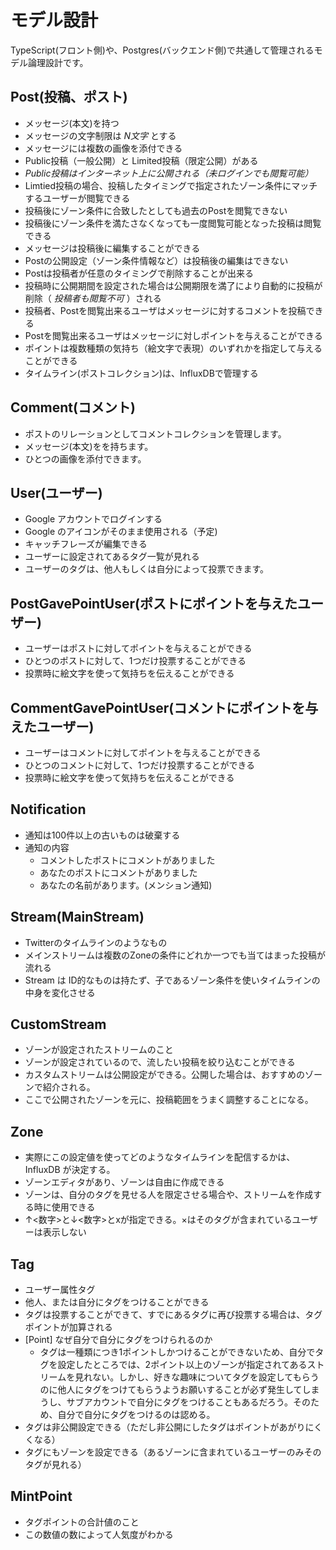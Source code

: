 # モデル設計
TypeScript(フロント側)や、Postgres(バックエンド側)で共通して管理されるモデル論理設計です。

## Post(投稿、ポスト)
* メッセージ(本文)を持つ
* メッセージの文字制限は _N文字_ とする
* メッセージには複数の画像を添付できる
* Public投稿（一般公開）と Limited投稿（限定公開）がある
* _Public投稿はインターネット上に公開される（未ログインでも閲覧可能）_
* Limtied投稿の場合、投稿したタイミングで指定されたゾーン条件にマッチするユーザーが閲覧できる
* 投稿後にゾーン条件に合致したとしても過去のPostを閲覧できない
* 投稿後にゾーン条件を満たさなくなっても一度閲覧可能となった投稿は閲覧できる
* メッセージは投稿後に編集することができる
* Postの公開設定（ゾーン条件情報など）は投稿後の編集はできない
* Postは投稿者が任意のタイミングで削除することが出来る
* 投稿時に公開期間を設定された場合は公開期限を満了により自動的に投稿が削除（ _投稿者も閲覧不可_ ）される
* 投稿者、Postを閲覧出来るユーザはメッセージに対するコメントを投稿できる
* Postを閲覧出来るユーザはメッセージに対しポイントを与えることができる
* ポイントは複数種類の気持ち（絵文字で表現）のいずれかを指定して与えることができる
* タイムライン(ポストコレクション)は、InfluxDBで管理する

## Comment(コメント)
* ポストのリレーションとしてコメントコレクションを管理します。
* メッセージ(本文)をを持ちます。
* ひとつの画像を添付できます。

## User(ユーザー)
* Google アカウントでログインする
* Google のアイコンがそのまま使用される（予定)
* キャッチフレーズが編集できる
* ユーザーに設定されてあるタグ一覧が見れる
* ユーザーのタグは、他人もしくは自分によって投票できます。

## PostGavePointUser(ポストにポイントを与えたユーザー)
* ユーザーはポストに対してポイントを与えることができる
* ひとつのポストに対して、1つだけ投票することができる
* 投票時に絵文字を使って気持ちを伝えることができる

## CommentGavePointUser(コメントにポイントを与えたユーザー)
* ユーザーはコメントに対してポイントを与えることができる
* ひとつのコメントに対して、1つだけ投票することができる
* 投票時に絵文字を使って気持ちを伝えることができる

## Notification
* 通知は100件以上の古いものは破棄する
* 通知の内容
  * コメントしたポストにコメントがありました
  * あなたのポストにコメントがありました
  * あなたの名前があります。(メンション通知)

## Stream(MainStream)
* Twitterのタイムラインのようなもの
* メインストリームは複数のZoneの条件にどれか一つでも当てはまった投稿が流れる
* Stream は ID的なものは持たず、子であるゾーン条件を使いタイムラインの中身を変化させる

## CustomStream
* ゾーンが設定されたストリームのこと
* ゾーンが設定されているので、流したい投稿を絞り込むことができる
* カスタムストリームは公開設定ができる。公開した場合は、おすすめのゾーンで紹介される。
* ここで公開されたゾーンを元に、投稿範囲をうまく調整することになる。

## Zone
* 実際にこの設定値を使ってどのようなタイムラインを配信するかは、 InfluxDB が決定する。
* ゾーンエディタがあり、ゾーンは自由に作成できる
* ゾーンは、自分のタグを見せる人を限定させる場合や、ストリームを作成する時に使用できる
* ↑<数字>と↓<数字>とxが指定できる。×はそのタグが含まれているユーザーは表示しない

## Tag
* ユーザー属性タグ
* 他人、または自分にタグをつけることができる
* タグは投票することができて、すでにあるタグに再び投票する場合は、タグポイントが加算される
* [Point] なぜ自分で自分にタグをつけられるのか
  * タグは一種類につき1ポイントしかつけることができないため、自分でタグを設定したところでは、2ポイント以上のゾーンが指定されてあるストリームを見れない。しかし、好きな趣味についてタグを設定してもらうのに他人にタグをつけてもらうようお願いすることが必ず発生してしまうし、サブアカウントで自分にタグをつけることもあるだろう。そのため、自分で自分にタグをつけるのは認める。
* タグは非公開設定できる（ただし非公開にしたタグはポイントがあがりにくくなる）
* タグにもゾーンを設定できる（あるゾーンに含まれているユーザーのみそのタグが見れる）

## MintPoint
* タグポイントの合計値のこと
* この数値の数によって人気度がわかる
